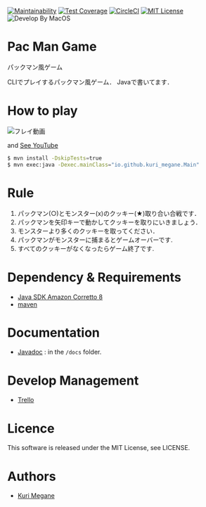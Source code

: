 [![Maintainability](https://api.codeclimate.com/v1/badges/0486eae61dc0c74bf8de/maintainability)](https://codeclimate.com/github/kuri-megane/pac-man-game/maintainability)
[![Test Coverage](https://api.codeclimate.com/v1/badges/0486eae61dc0c74bf8de/test_coverage)](https://codeclimate.com/github/kuri-megane/pac-man-game/test_coverage)
[![CircleCI](https://circleci.com/gh/kuri-megane/pac-man-game.svg?style=svg&circle-token=391312073f6a90d144f9ac3b8c84c2bf42f2dcdf)](https://circleci.com/gh/kuri-megane/pac-man-game)
[![MIT License](http://img.shields.io/badge/license-MIT-blue.svg?style=flat)](LICENSE)
![Develop By MacOS](https://img.shields.io/badge/Confirm%20by-macOS-blue.svg)

# Pac Man Game

パックマン風ゲーム

CLIでプレイするパックマン風ゲーム．
Javaで書いてます．

# How to play

![フレイ動画](https://user-images.githubusercontent.com/43510592/57206275-88901b80-6fff-11e9-9eba-cd2668a4a8c4.gif)

and [See YouTube](https://youtu.be/zF0qn5xk3Oc)

```bash
$ mvn install -DskipTests=true
$ mvn exec:java -Dexec.mainClass="io.github.kuri_megane.Main"
```

# Rule

1. パックマン(○)とモンスター(x)のクッキー(★)取り合い合戦です．
2. パックマンを矢印キーで動かしてクッキーを取りにいきましょう．
3. モンスターより多くのクッキーを取ってください．
4. パックマンがモンスターに捕まるとゲームオーバーです.
5. すべてのクッキーがなくなったらゲーム終了です.

# Dependency & Requirements

- [Java SDK Amazon Corretto 8](https://docs.aws.amazon.com/ja_jp/corretto/latest/corretto-8-ug/downloads-list.html)
- [maven](https://maven.apache.org/)

# Documentation

- [Javadoc](https://kuri-megane.github.io/pac-man-game/) : in the `/docs` folder.

# Develop Management

- [Trello](https://trello.com/b/EcY2TEAx)


# Licence
This software is released under the MIT License, see LICENSE.

# Authors

- [Kuri Megane](https://github.com/kuri-megane)
